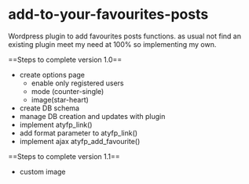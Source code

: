 add-to-your-favourites-posts
============================

Wordpress plugin to add favourites posts functions. as usual not find an existing plugin meet my need at 100% so implementing my own.


==Steps to complete version 1.0==
- create options page
    - enable only registered users
    - mode (counter-single)
    - image(star-heart)
- create DB schema
- manage DB creation and updates with plugin
- implement atyfp_link()
- add format parameter to atyfp_link()
- implement ajax atyfp_add_favourite()

==Steps to complete version 1.1==
- custom image

